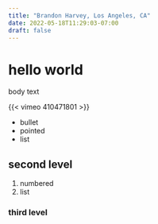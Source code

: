 ```yaml
---
title: "Brandon Harvey, Los Angeles, CA"
date: 2022-05-18T11:29:03-07:00
draft: false
---
```


# hello world

body text


{{< vimeo 410471801 >}}

- bullet
- pointed
- list

## second level

1. numbered
2. list

### third level

